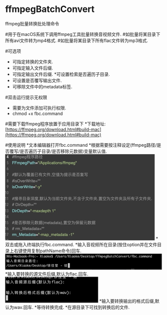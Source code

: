 # ffmpegBatchConvert
 ffmpeg批量转换批处理命令
 
#用于在macOS系统下调用ffmpeg工具批量转换音视频文件.
#如批量将某目录下所有avi文件转为mp4格式.
#如批量将某目录下所有flac文件转为mp3格式.

#可选项
* 可指定转换的文件夹.
* 可指定输入文件后缀.
* 可指定输出文件后缀.
*可设置检索是否遍历子目录.
* 可设置是否覆写输出文件.
* 可移除文件中的metadata标签.

#双击运行提示无权限
* 需要为文件添加可执行权限.
* chmod +x fbc.command

#需要下载ffmpeg程序放置于应用目录下
*下载地址:[https://ffmpeg.org/download.html#build-mac](https://ffmpeg.org/download.html#build-mac)

#使用说明
*文本编辑器打开fbc.command
*根据需要按注释设定(ffmpeg路径/是否覆写/是否遍历子目录/是否移除元数据)变量默认值.
![缺省设置](img/003.jpg)
*双击或拖入终端执行fbc.command.
*输入音视频所在目录(按住option并在文件目录上右键使用复制pathName命令)回车.
![输入源目录](img/001.jpg)
*输入要转换的源文件后缀,默认为flac.回车.
![输入文件后缀](img/002.jpg)
*输入要转换输出的格式后缀,默认为wav.回车.
*等待转换完成.
*在源目录下可找到转换后的文件.
